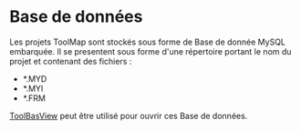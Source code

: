 # Base de données
Les projets ToolMap sont stockés sous forme de Base de donnée MySQL embarquée. Il se presentent sous forme d'une répertoire portant le nom du projet et contenant des fichiers :
  
  * *.MYD
  * *.MYI
  * *.FRM
  
[ToolBasView](#toolbasview) peut être utilisé pour ouvrir ces Base de données. 
  
